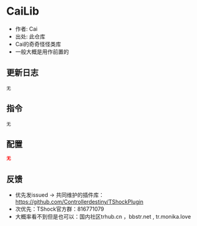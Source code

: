 # CaiLib

- 作者: Cai
- 出处: 此仓库
- Cai的奇奇怪怪类库
- 一般大概是用作前置的

## 更新日志

```
无
```

## 指令

```
无
```

## 配置

```json
无
```

## 反馈

- 优先发issued -> 共同维护的插件库：https://github.com/Controllerdestiny/TShockPlugin
- 次优先：TShock官方群：816771079
- 大概率看不到但是也可以：国内社区trhub.cn ，bbstr.net , tr.monika.love
